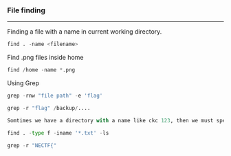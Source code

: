 ### File finding

---

Finding a file with a name in current working directory.
```py
find . -name <filename>
```

Find .png files inside home

```py
find /home -name *.png
```

Using Grep 

```py
grep -rnw "file path" -e 'flag'
```
```py
grep -r "flag" /backup/....

Somtimes we have a directory with a name like ckc 123, then we must specify that space while writing file path as /backup/ckc\ 123/abc folder
```

```py
find . -type f -iname '*.txt' -ls
```

```py
grep -r "NECTF{"
```
